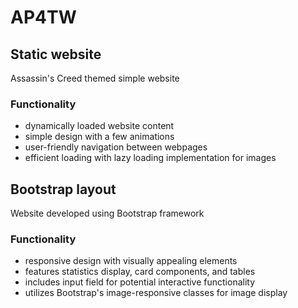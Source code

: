 # AP4TW
## Static website
Assassin's Creed themed simple website

### Functionality
- dynamically loaded website content
- simple design with a few animations
- user-friendly navigation between webpages
- efficient loading with lazy loading implementation for images

## Bootstrap layout
Website developed using Bootstrap framework

### Functionality
- responsive design with visually appealing elements
- features statistics display, card components, and tables
- includes input field for potential interactive functionality
- utilizes Bootstrap's image-responsive classes for image display
